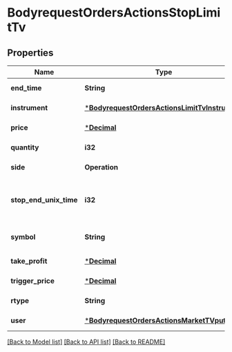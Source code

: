 # BodyrequestOrdersActionsStopLimitTv

## Properties
Name | Type | Description | Notes
------------ | ------------- | ------------- | -------------
**end_time** | **String** | Срок действия | [default to null]
**instrument** | [***BodyrequestOrdersActionsLimitTvInstrument**](bodyrequest_OrdersActionsLimitTV_instrument.md) |  | [default to null]
**price** | [***Decimal**](BigDecimal.md) | Цена | [default to null]
**quantity** | **i32** | Количество | [default to null]
**side** | **Operation** |  | [default to null]
**stop_end_unix_time** | **i32** | Срок действия (UTC) в формате Unix Time seconds | [default to null]
**symbol** | **String** | Тикер (Код финансового инструмента) | [default to null]
**take_profit** | [***Decimal**](BigDecimal.md) | Стоп-цена | [default to null]
**trigger_price** | [***Decimal**](BigDecimal.md) | Стоп-цена | [default to null]
**rtype** | **String** | Тип заявки | [default to null]
**user** | [***BodyrequestOrdersActionsMarketTVputUser**](bodyrequest_OrdersActionsMarketTVput_user.md) |  | [default to null]

[[Back to Model list]](../README.md#documentation-for-models) [[Back to API list]](../README.md#documentation-for-api-endpoints) [[Back to README]](../README.md)

